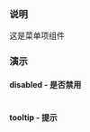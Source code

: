 ### 说明

这是菜单项组件

### 演示

#### disabled - 是否禁用

```js {"codepath": "item-disabled.jsx"}
```

#### tooltip - 提示

```js {"codepath": "item-tooltip.jsx"}
```
